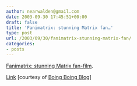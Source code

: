 ```yaml
---
author: nearwalden@gmail.com
date: 2003-09-30 17:45:51+00:00
draft: false
title: 'Fanimatrix: stunning Matrix fan…'
type: post
url: /2003/09/30/fanimatrix-stunning-matrix-fan/
categories:
- posts
---
```


[Fanimatrix: stunning Matrix fan-film](//boingboing.net/2003_09_01_archive.html#106481397061963110"). 

[Link](//www.fanimatrix.net/download.html") [courtesy of [Boing Boing Blog](//boingboing.net/")]



